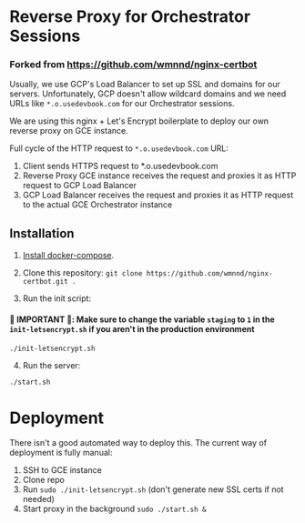 # Reverse Proxy for Orchestrator Sessions

### Forked from https://github.com/wmnnd/nginx-certbot 

Usually, we use GCP's Load Balancer to set up SSL and domains for our servers. Unfortunately, GCP doesn't allow wildcard domains and we need URLs like `*.o.usedevbook.com` for our Orchestrator sessions.

We are using this nginx + Let's Encrypt boilerplate to deploy our own reverse proxy on GCE instance.

Full cycle of the HTTP request to `*.o.usedevbook.com` URL:

1) Client sends HTTPS request to \*.o.usedevbook.com
2) Reverse Proxy GCE instance receives the request and proxies it as HTTP request to GCP Load Balancer
3) GCP Load Balancer receives the request and proxies it as HTTP request to the actual GCE Orchestrator instance

## Installation
1. [Install docker-compose](https://docs.docker.com/compose/install/#install-compose).

2. Clone this repository: `git clone https://github.com/wmnnd/nginx-certbot.git .`

3. Run the init script:
#### **🚨 IMPORTANT 🚨**: Make sure to change the variable `staging` to `1` in the `init-letsencrypt.sh` if you aren't in the production environment

```
./init-letsencrypt.sh
```

4. Run the server:
```
./start.sh
```        

# Deployment

There isn't a good automated way to deploy this. The current way of deployment is fully manual:
1. SSH to GCE instance
2. Clone repo
3. Run `sudo ./init-letsencrypt.sh` (don't generate new SSL certs if not needed)
4. Start proxy in the background `sudo ./start.sh &`
